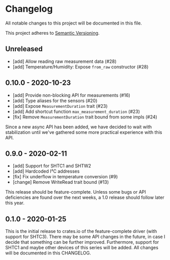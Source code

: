 # Changelog

All notable changes to this project will be documented in this file.

This project adheres to [Semantic Versioning](http://semver.org/spec/v2.0.0.html).


## Unreleased

- [add] Allow reading raw measurement data (#28)
- [add] Temperature/Humidity: Expose `from_raw` constructor (#28)

## 0.10.0 - 2020-10-23

- [add] Provide non-blocking API for measurements (#16)
- [add] Type aliases for the sensors (#20)
- [add] Expose `MeasurementDuration` trait (#23)
- [add] Add shortcut function `max_measurement_duration` (#23)
- [fix] Remove `MeasurementDuration` trait bound from some impls (#24)

Since a new async API has been added, we have decided to wait with
stabilization until we've gathered some more practical experience with this
API.


## 0.9.0 - 2020-02-11

- [add] Support for SHTC1 and SHTW2
- [add] Hardcoded I²C addresses 
- [fix] Fix underflow in temperature conversion (#9)
- [change] Remove WriteRead trait bound (#13)

This release should be feature-complete. Unless some bugs or API deficiencies
are found over the next weeks, a 1.0 release should follow later this year.


## 0.1.0 - 2020-01-25

This is the initial release to crates.io of the feature-complete driver (with
support for SHTC3). There may be some API changes in the future, in case I
decide that something can be further improved. Furthermore, support for SHTC1
and maybe other devices of this series will be added. All changes will be
documented in this CHANGELOG.
